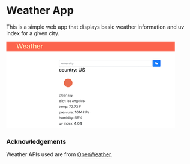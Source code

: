 # Weather App

This is a simple web app that displays
basic weather information and uv index for a given city.

![Alt text](weatherappscrnsht.png)
### Acknowledgements
Weather APIs used are from [OpenWeather](https://openweathermap.org/city).
